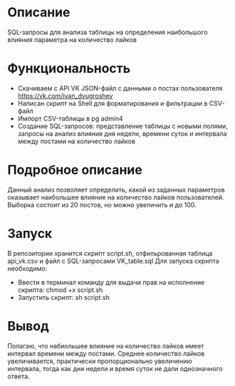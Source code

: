 # Описание
SQL-запросы для анализа таблицы на определения наибольшого влияния параметра на количество лайков
# Функциональность
- Скачиваем с API VK JSON-файл с данными о постах пользователя https://vk.com/ivan_dvugroshev
- Написан скрипт на Shell для форматирования и фильтрации в CSV-файл
- Импорт CSV-таблицы в pg admin4  
- Cоздание SQL-запросов: представление таблицы с новыми полями, запросы на анализ влияния дня недели, времени суток и интервала между постами на количество лайков 
# Подробное описание
  Данный анализ позволяет определить, какой из заданных параметров оказывает наибольшее влияние на количество лайков пользователей. 
  Выборка состоит из 20 постов, но можно увеличить и до 100. 
# Запуск
  В репозитории хранится скрипт script.sh, отфильрованная таблица api_vk.csv и файл с SQL-запросами VK_table.sql
  Для запуска скрипта необходимо:
  - Ввести в терминал команду для выдачи прав на исполнение скрипта:
    chmod +x script.sh
  - Запустить скрипт:
     sh script.sh

# Вывод
  Полагаю, что набиольшее влияние на количество лайков имеет интервал времени между постами. Среднее количество лайков увеличивается, практически пропорционально увеличению     
  интервала, тогда как дни недели и время суток не дали однозначного ответа.
